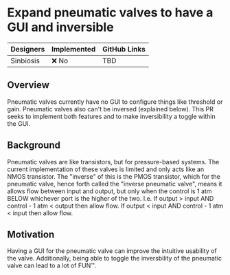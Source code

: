 # Expand pneumatic valves to have a GUI and inversible

| Designers | Implemented | GitHub Links |
|---|---|---|
| Sinbiosis | :x: No | TBD |

## Overview

Pneumatic valves currently have no GUI to configure things like threshold or gain. Pneumatic valves also can't be inversed (explained below). This PR seeks to implement both features and to make inversibility a toggle within the GUI.

## Background

Pneumatic valves are like transistors, but for pressure-based systems. The current implementation of these valves is limited and only acts like an NMOS transistor. The "inverse" of this is the PMOS transistor, which for the pneumatic valve, hence forth called the "inverse pneumatic valve", means it allows flow between input and output, but only when the control is 1 atm BELOW whichever port is the higher of the two. I.e. If output > input AND control - 1 atm < output then allow flow.  If output < input AND control - 1 atm < input then allow flow.

## Motivation

Having a GUI for the pneumatic valve can improve the intuitive usability of the valve. Additionally, being able to toggle the inversbility of the pneumatic valve can lead to a lot of FUN™.
